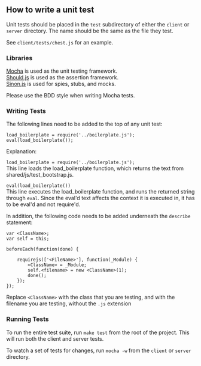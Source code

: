 ## How to write a unit test

Unit tests should be placed in the `test` subdirectory of either the `client` or `server` directory. The name should be the same as the file they test.

See `client/tests/chest.js` for an example.

### Libraries

[Mocha](http://visionmedia.github.io/mocha/) is used as the unit testing framework.  
[Should.js](https://github.com/visionmedia/should.js/) is used as the assertion framework.  
[Sinon.js](http://sinonjs.org/) is used for spies, stubs, and mocks.  

Please use the BDD style when writing Mocha tests.

### Writing Tests

The following lines need to be added to the top of any unit test: 

    load_boilerplate = require('../boilerplate.js');
    eval(load_boilerplate());

Explanation:

`load_boilerplate = require('../boilerplate.js');`  
This line loads the load_boilerplate function, which returns the text from shared/js/test_bootstrap.js.

`eval(load_boilerplate())`  
This line executes the load_boilerplate function, and runs the returned string through `eval`. Since the eval'd text affects the context it is executed in, it has to be eval'd and not require'd.

In addition, the following code needs to be added underneath the `describe` statement:

    var <ClassName>;
    var self = this;

    beforeEach(function(done) {

        requirejs(['<FileName>'], function(_Module) {
            <ClassName> = _Module;
            self.<filename> = new <ClassName>(1);
            done();
        }); 
    }); 

Replace `<ClassName>` with the class that you are testing, and <FileName> with the filename you are testing, without the `.js` extension

### Running Tests

To run the entire test suite, run `make test` from the root of the project. This will run both the client and server tests.  

To watch a set of tests for changes, run `mocha -w` from the `client` or `server` directory.